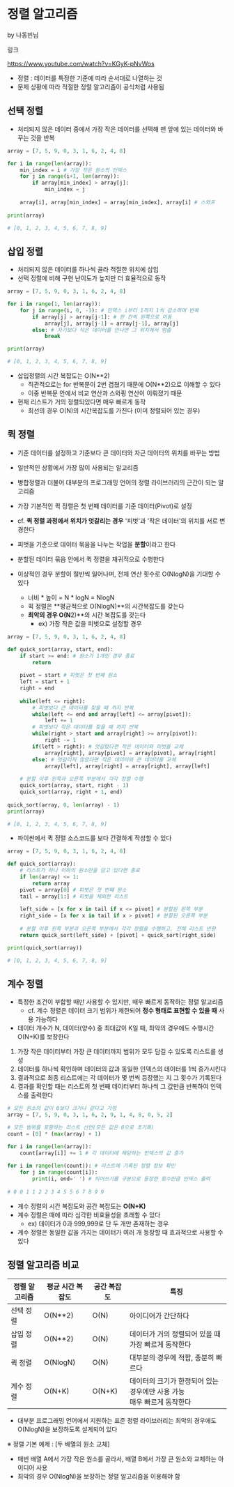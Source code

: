 # 정렬 알고리즘

by 나동빈님

링크

https://www.youtube.com/watch?v=KGyK-pNvWos



* 정렬 : 데이터를 특정한 기준에 따라 순서대로 나열하는 것
* 문제 상황에 따라 적절한 정렬 알고리즘이 공식처럼 사용됨





## 선택 정렬



* 처리되지 않은 데이터 중에서 가장 작은 데이터를 선택해 맨 앞에 있는 데이터와 바꾸는 것을 반복



```python
array = [7, 5, 9, 0, 3, 1, 6, 2, 4, 8]

for i in range(len(array)):
    min_index = i # 가장 작은 원소의 인덱스
    for j in range(i+1, len(array)):
        if array[min_index] > array[j]:
            min_index = j
            
    array[i], array[min_index] = array[min_index], array[i] # 스와프
    
print(array)

# [0, 1, 2, 3, 4, 5, 6, 7, 8, 9]
```





## 삽입 정렬



* 처리되지 않은 데이터를 하나씩 골라 적절한 위치에 삽입
* 선택 정렬에 비해 구현 난이도가 높지만 더 효율적으로 동작

 

```python
array = [7, 5, 9, 0, 3, 1, 6, 2, 4, 8]

for i in range(1, len(array)):
    for j in range(i, 0, -1): # 인덱스 i부터 1까지 1씩 감소하며 반복
        if array[j] > array[j-1]: # 한 칸씩 왼쪽으로 이동
            array[j], array[j-1] = array[j-1], array[j]
        else: # 자기보다 작은 데이터를 만나면 그 위치에서 멈춤
        	break

print(array)

# [0, 1, 2, 3, 4, 5, 6, 7, 8, 9]
```

 

* 삽입정렬의 시간 복잡도는 O(N**2)
  * 직관적으로는 for 반복문이 2번 겹쳤기 때문에 O(N**2)으로 이해할 수 있다
  * 이중 반복문 안에서 비교 연산과 스와핑 연산이 이뤄졌기 때문
* 현재 리스트가 거의 정렬되있다면 매우 빠르게 동작
  * 최선의 경우 O(N)의 시간복잡도를 가진다 (이미 정렬되어 있는 경우)





## 퀵 정렬



* 기준 데이터를 설정하고 기준보다 큰 데이터와 자근 데이터의 위치를 바꾸는 방법
* 일반적인 상황에서 가장 많이 사용되는 알고리즘
* 병합정렬과 더불어 대부분의 프로그래밍 언어의 정렬 라이브러리의 근간이 되는 알고리즘
* 가장 기본적인 퀵 정렬은 첫 번째 데이터를 기준 데이터(Pivot)로 설정

* cf. **퀵 정렬 과정에서 위치가 엇갈리는 경우** '피벗'과 '작은 데이터'의 위치를 서로 변경한다
* 피벗을 기준으로 데이터 묶음을 나누는 작업을 **분할**이라고 한다

* 분할된 데이터 묶음 안에서 퀵 정렬을 재귀적으로 수행한다
* 이상적인 경우 분할이 절반씩 일어나며, 전체 연산 횟수로 O(NlogN)을 기대할 수 있다
  * 너비 * 높이 = N * logN = NlogN
  * 퀵 정렬은 **평균적으로 O(NlogN)**의 시간복잡도를 갖는다
  * **최악의 경우 O(N**2)**의 시간 복잡도를 갖는다 
    * ex) 가장 작은 값을 피벗으로 설정할 경우



```python
array = [7, 5, 9, 0, 3, 1, 6, 2, 4, 8]

def quick_sort(array, start, end):
    if start >= end: # 원소가 1개인 경우 종료
        return
    
    pivot = start # 피벗은 첫 번째 원소
    left = start + 1
    right = end
    
    while(left <= right):
        # 피벗보다 큰 데이터를 찾을 때 까지 반복
        while(left <= end and array[left] <= array[pivot]):
            left += 1
        # 피벗보다 작은 데이터를 찾을 때 까지 반복
        while(right > start and array[right] >= arry[pivot]):
			right -= 1
        if(left > right): # 엇갈렸다면 작은 데이터와 피벗을 교체
            array[right], array[pivot] = array[pivot], array[right]
       	else: # 엇갈리지 않았다면 작은 데이터와 큰 데이터를 교체
            array[left], array[right] = array[right], array[left]
            
	# 분할 이후 왼쪽과 오른쪽 부분에서 각각 정렬 수행
	quick_sort(array, start, right - 1)
    quick_sort(array, right + 1, end)
    
quick_sort(array, 0, len(array) - 1)
print(array)

# [0, 1, 2, 3, 4, 5, 6, 7, 8, 9]
```



* 파이썬에서 퀵 정렬 소스코드를 보다 간결하게 작성할 수 있다

```python
array = [7, 5, 9, 0, 3, 1, 6, 2, 4, 8]

def quick_sort(array):
    # 리스트가 하나 이하의 원소만을 담고 있다면 종료
    if len(array) <= 1:
        return array
    pivot = array[0] # 피벗은 첫 번째 원소
    tail = array[1:] # 피벗을 제외한 리스트
    
    left_side = [x for x in tail if x <= pivot] # 분할된 왼쪽 부분
    right_side = [x for x in tail if x > pivot] # 분할된 오른쪽 부분
    
    # 분할 이후 왼쪽 부분과 오른쪽 부분에서 각각 정렬을 수행하고, 전체 리스트 반환
    return quick_sort(left_side) + [pivot] + quick_sort(right_side)

print(quick_sort(array))

# [0, 1, 2, 3, 4, 5, 6, 7, 8, 9]
```





## 계수 정렬



* 특정한 조건이 부합할 때만 사용할 수 있지만, 매우 빠르게 동작하는 정렬 알고리즘
  * cf. 계수 정렬은 데이터 크기 범위가 제한되어 **정수 형태로 표현할 수 있을 때** 사용 가능하다
* 데이터 개수가 N, 데이터(양수) 중 최대값이 K일 때, 최악의 경우에도 수행시간 O(N+K)를 보장한다



1. 가장 작은 데이터부터 가장 큰 데이터까지 범위가 모두 담길 수 있도록 리스트를 생성
2. 데이터를 하나씩 확인하며 데이터의 값과 동일한 인덱스의 데이터를 1씩 증가시킨다
3. 결과적으로 최종 리스트에는 각 데이터가 몇 번씩 등장했는 지 그 횟수가 기록된다
4. 결과를 확인할 때는 리스트의 첫 번째 데이터부터 하나씩 그 값만큼 반복하여 인덱스를 출력한다



```python
# 모든 원소의 값이 0보다 크거나 같다고 가정
array = [7, 5, 9, 0, 3, 1, 6, 2, 9, 1, 4, 8, 0, 5, 2]

# 모든 범위를 포함하는 리스트 선언(모든 값은 0으로 초기화)
count = [0] * (max(array) + 1)

for i in range(len(array)):
    count[array[i]] += 1 # 각 데이터에 해당하는 인덱스의 값 증가
    
for i in range(len(count)): # 리스트에 기록된 정렬 정보 확인
    for j in range(count[i]):
        print(i, end=' ') # 띄어쓰기를 구분으로 등장한 횟수만큼 인덱스 출력
        
# 0 0 1 1 2 2 3 4 5 5 6 7 8 9 9
```



* 계수 정렬의 시간 복잡도와 공간 복잡도는 **O(N+K)**
* 계수 정렬은 때에 따라 심각한 비효율성을 초래할 수 있다 
  * ex) 데이터가 0과 999,999로 단 두 개만 존재하는 경우
* 계수 정렬은 동일한 값을 가지는 데이터가 여러 개 등장할 때 효과적으로 사용할 수 있다





## 정렬 알고리즘 비교



| 정렬 알고리즘 | 평균 시간 복잡도 | 공간 복잡도 | 특징                                                         |
| ------------- | ---------------- | ----------- | ------------------------------------------------------------ |
| 선택 정렬     | O(N**2)          | O(N)        | 아이디어가 간단하다                                          |
| 삽입 정렬     | O(N**2)          | O(N)        | 데이터가 거의 정렬되어 있을 때 가장 빠르게 동작한다          |
| 퀵 정렬       | O(NlogN)         | O(N)        | 대부분의 경우에 적합, 충분히 빠르다                          |
| 계수 정렬     | O(N+K)           | O(N+K)      | 데이터의 크기가 한정되어 있는 경우에만 사용 가능<br />매우 빠르게 동작한다 |



* 대부분 프로그래밍 언어에서 지원하는 표준 정렬 라이브러리는 최악의 경우에도 O(NlogN)을 보장하도록 설계되어 있다

 



※ 정렬 기본 예제 : [두 배열의 원소 교체]

* 매번 배열 A에서 가장 작은 원소를 골라서, 배열 B에서 가장 큰 원소와 교체하는 아이디어 사용
* 최악의 경우 O(NlogN)을 보장하는 정렬 알고리즘을 이용해야 함